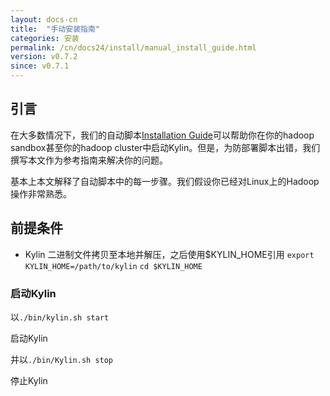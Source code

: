 ```yaml
---
layout: docs-cn
title:  "手动安装指南"
categories: 安装
permalink: /cn/docs24/install/manual_install_guide.html
version: v0.7.2
since: v0.7.1
---
```


## 引言

在大多数情况下，我们的自动脚本[Installation Guide](./index.html)可以帮助你在你的hadoop sandbox甚至你的hadoop cluster中启动Kylin。但是，为防部署脚本出错，我们撰写本文作为参考指南来解决你的问题。

基本上本文解释了自动脚本中的每一步骤。我们假设你已经对Linux上的Hadoop操作非常熟悉。

## 前提条件
* Kylin 二进制文件拷贝至本地并解压，之后使用$KYLIN_HOME引用
`export KYLIN_HOME=/path/to/kylin`
`cd $KYLIN_HOME`

### 启动Kylin

以`./bin/kylin.sh start`

启动Kylin

并以`./bin/Kylin.sh stop`

停止Kylin
